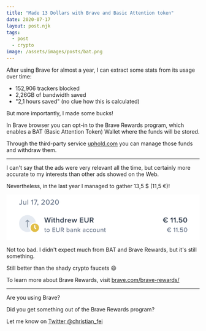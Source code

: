 ```yaml
---
title: "Made 13 Dollars with Brave and Basic Attention token"
date: 2020-07-17
layout: post.njk
tags:
  - post
  - crypto
image: /assets/images/posts/bat.png
---
```


After using Brave for almost a year, I can extract some stats from its usage over time:

- 152,906 trackers blocked
- 2,26GB of bandwidth saved
- "2,1 hours saved" (no clue how this is calculated)


But more importantly, I made some bucks!

In Brave browser you can opt-in to the Brave Rewards program, which enables a BAT (Basic Attention Token) Wallet where the funds will be stored.

Through the third-party service [uphold.com](https://uphold.com/) you can manage those funds and withdraw them.

---

I can't say that the ads were very relevant all the time, but certainly more accurate to my interests than other ads showed on the Web.

Nevertheless, in the last year I managed to gather 13,5 $ (11,5 €)!

![/assets/images/posts/bat-transaction.png](/assets/images/posts/bat-transaction.png)

Not too bad. I didn't expect much from BAT and Brave Rewards, but it's still something.

Still better than the shady crypto faucets 😄

To learn more about Brave Rewards, visit [brave.com/brave-rewards/](https://brave.com/brave-rewards/)

---

Are you using Brave?

Did you get something out of the Brave Rewards program?

Let me know on [Twitter @christian_fei](https://twitter.com/christian_fei)